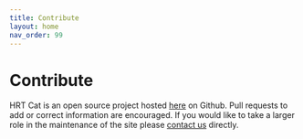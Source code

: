 ```yaml
---
title: Contribute
layout: home
nav_order: 99
---
```


# Contribute

HRT Cat is an open source project hosted [here](https://github.com/hrtcat/hrtcat) on Github. Pull requests to add or correct information are encouraged. If you would like to take a larger role in the maintenance of the site please [contact us](/pages/contact) directly.